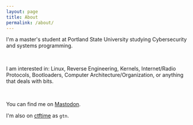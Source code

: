 ```yaml
---
layout: page
title: About
permalink: /about/
---
```


I'm a master's student at Portland State University studying Cybersecurity and
systems programming.

&nbsp;

I am interested in: Linux, Reverse Engineering, Kernels, Internet/Radio Protocols,
Bootloaders, Computer Architecture/Organization, or anything that deals with bits.

&nbsp;

You can find me on <a rel="me" href="https://defcon.social/@gtn">Mastodon</a>.

I'm also on [ctftime](https://ctftime.org/) as `gtn`.
